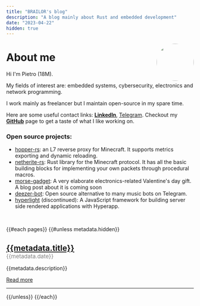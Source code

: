 ```yaml
---
title: "BRAILOR's blog"
description: "A blog mainly about Rust and embedded development"
date: "2023-04-22"
hidden: true
---
```


<img 
    src="https://avatars.githubusercontent.com/u/17928339?v=4" 
    style="border-radius: 100%; width: 100px; margin: 5px 0px 0px 0px; border: 1px solid var(--accent-color);" 
    align="right"
/>
<h1>About me</h1>

Hi I'm Pietro (18M). 

My fields of interest are: embedded systems, cybersecurity, electronics and network programming. 

I work mainly as freelancer but I maintain open-source in my spare time. 

Here are some useful contact links: [**LinkedIn**](https://www.linkedin.com/in/pietro-tamilia-3a9168238/), [Telegram](https://t.me/stack_smash). Checkout my **[GitHub](https://github.com/BRA1L0R)** page to get a taste of what I like working on.

### Open source projects:
- [hopper-rs](https://github.com/BRA1L0R/hopper-rs): an L7 reverse proxy for Minecraft. It supports metrics exporting and dynamic reloading.
- [netherite-rs](https://github.com/BRA1L0R/netherite-rs): Rust library for the Minecraft protocol. It has all the basic building blocks for implementing your own packets through procedural macros.
- [morse-gadget](https://github.com/BRA1L0R/morse-gadget): A very elaborate electronics-related Valentine's day gift. A blog post about it is coming soon
- [deezer-bot](https://github.com/Stockpesce/deezer-bot): Open source alternative to many music bots on Telegram. 
- [hyperlight](https://github.com/hyperlightjs/hyperlight) (discontinued): A JavaScript framework for building server side rendered applications with Hyperapp.


<br>

{{#each pages}}
{{#unless metadata.hidden}}
<h2 style="margin-bottom: 0px;"><a href="{{figurative_path}}">{{metadata.title}}</a></h2>
<span style="font-size: 15px; color: grey;">{{metadata.date}}</span>

{{metadata.description}}

[Read more]({{figurative_path}})

---

{{/unless}}
{{/each}}